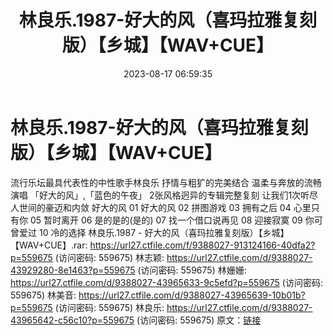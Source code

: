 ﻿---
title: 林良乐.1987-好大的风（喜玛拉雅复刻版）【乡城】【WAV+CUE】
date: 2023-08-17 06:59:35
categories: WAV车载音乐、镜像
tags: 华语中文
---
# 林良乐.1987-好大的风（喜玛拉雅复刻版）【乡城】【WAV+CUE】

流行乐坛最具代表性的中性歌手林良乐
抒情与粗犷的完美结合
温柔与奔放的流畅演唱
「好大的风」,「蓝色的午夜」
2张风格迥异的专辑完整复刻
让我们1次听尽人世间的豪迈和内敛
好大的风
01 好大的风
02 拼图游戏
03 拥有之后
04 心里只有你
05 暂时离开
06 是的是的(是的)
07 找一个借口说再见
08 迎接寂寞
09 你可曾爱过
10 冷的选择
林良乐.1987 - 好大的风（喜玛拉雅复刻版）【乡城】【WAV+CUE】.rar: https://url27.ctfile.com/f/9388027-913124166-40dfa2?p=559675
(访问密码: 559675)
林志颖: https://url27.ctfile.com/d/9388027-43929280-8e1463?p=559675
(访问密码: 559675)
林姗姗: https://url27.ctfile.com/d/9388027-43965633-9c5efd?p=559675
(访问密码: 559675)
林美音: https://url27.ctfile.com/d/9388027-43965639-10b01b?p=559675
(访问密码: 559675)
林良乐: https://url27.ctfile.com/d/9388027-43965642-c56c10?p=559675
(访问密码: 559675)
原文：[链接](https://blog.sina.com.cn/s/blog_1647c7e7601031355.html)